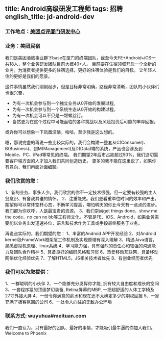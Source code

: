 title: Android高级研发工程师
tags: 招聘
english_title: jd-android-dev
---

### 工作地点：[美团点评厦门研发中心][1]

### 业务：美团民宿

我们是美团酒旅事业群下base在厦门的终端团队，截至今天FE+Android+iOS一共18人，整个业务研发团队目前大概40+人。
目前要在住宿领域开启一个全新的业务，为消费者提供更多的住宿选择，更好的住宿体验是我们的目标。 让年轻人住的更好是我们的愿景。

这件事情虽然我们刚刚起步，但是目标非常明确，路径非常清晰，团队的小伙伴们也很兴奋，
* 为有一次机会参与到一个独立业务从0开始的发展过程,
* 为有一次机会参与到一个系统生态从0开始的构建过程，
* 为有一次机会可以不只是一颗螺丝钉。 
* 当然更为在这个过程中可能面临的各种挑战以及风险投资后可能的丰厚回报。 

或许你可以想象一下凤凰涅槃，哈哈，至少我是这么想的。

嗯，那说完虚的再说一些比较实际的，我们会构建一整套从C(Consumer)、B(Business)、到M(Management)及D(Data)端的系统，产品也会涉及到Mobile、PC、iPad等常见的终端。 我们期望2年后市占能超过50%，我们迫切需要客户端方面的人才加入我们共同创造历史。 更多的我不能在这里说了，如果你有意向，我们再面对面细聊。
 
### 我们欣赏的您：
1、新的业务、事多人少。我们欣赏的你不一定技术很强，但一定要有较强的主人翁意识、有舍我其谁的情怀。
2、注重能效。我们更看重单位时间的效率和产出。期望你可以常怀空杯心态，不断学习提高，哪怕明天的你比今天有一点点的进步。我们都为你欢呼，人是最宝贵的资源。
3、我们崇尚get things done，show me the code，no can no bb等工程师文化。不管是FE、iOS、Android，如果业务需要能以业务出发迅速补位，语言和技术作为工具或手段最终服务于业务。
 
再说点实际的，我们期望的您：
1、丰富的Android APP开发经验
2、对Android kernel及FrameWork框架层工作机制及实现原理有深入理解
3、精通Java语言，熟悉虚拟机原理、linux系统
4、学习能力强，具有强烈的责任心和较强的沟通能力及团队合作精神
5、具备良好的编码风格和习惯
6、热爱移动互联网，具备移动网络优化经验优先
7、了解HTML5，JS相关技术者优先
8、有创业经历者优先
 
### 我们可以为您提供： 
1、一群聪明的小伙伴
2、一个能够充分发挥你才能, 拥有较大自由度和成长的空间
3、一套程序猿的顶级梦幻装备, Retina屏幕的MBP, 一把超舒适的人体工学椅及27寸外接大屏 
4、一份令你满意的薪水和现在还不太确定多少的期权回报
5、一家充满了极客氛围的公司
6、一处令人向往的无敌办公环境

### 联系方式: wuyuhua#meituan.com

我们一直认为，只有最好的团队、最好的事情，才能吸引最牛逼的你加入我们。
Welcome to Phoenix

[1]: http://www.rainfish.org/2017/03/23/welcome-to-xiamen/
